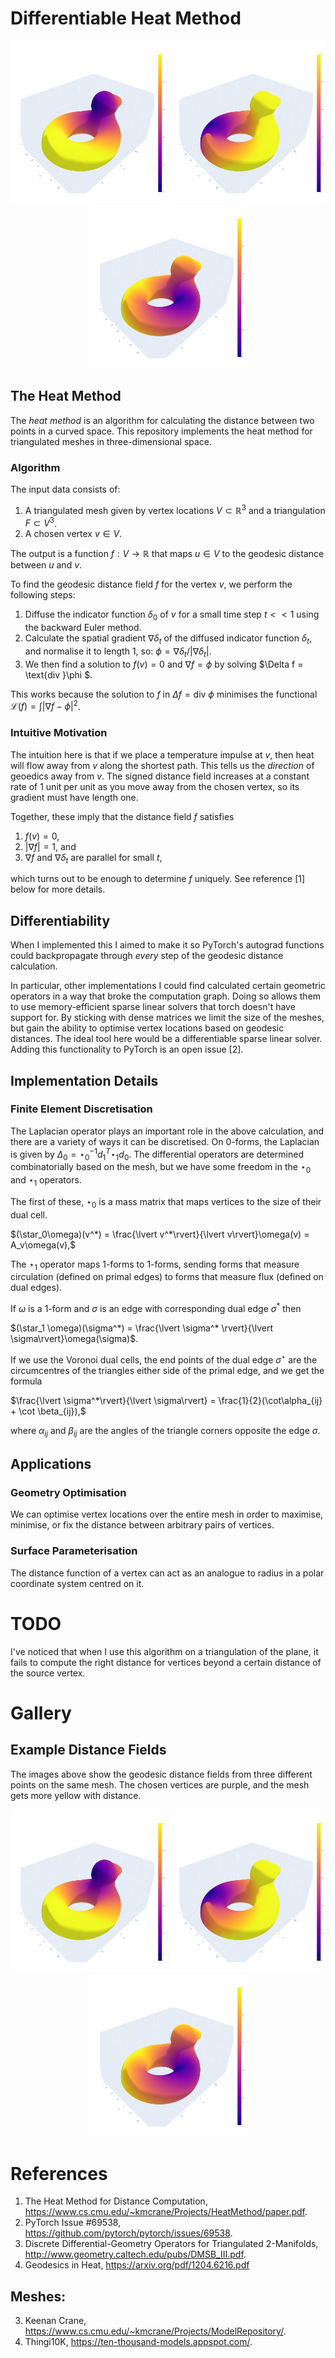 # Differentiable Heat Method
<p align="center">
  <img src="gallery/example0.png?raw=true" width="250">
  <img src="gallery/example1.png?raw=true" width="250">
  <img src="gallery/example2.png?raw=true" width="250">
</p>

## The Heat Method
The *heat method* is an algorithm for calculating the distance between two points in a curved space. This repository implements the heat method for triangulated meshes in three-dimensional space.

### Algorithm
The input data consists of:
1. A triangulated mesh given by vertex locations $V\subset\mathbb{R}^{3}$ and a triangulation $F\subset V^{3}$.
2. A chosen vertex $v\in V$.

The output is a function $f:V\to\mathbb{R}$ that maps $u\in V$ to the geodesic distance between $u$ and $v$.

To find the geodesic distance field $f$ for the vertex $v$, we perform the following steps:
1. Diffuse the indicator function $\delta_0$ of $v$ for a small time step $t << 1$ using the backward Euler method.
2. Calculate the spatial gradient $\nabla \delta_t$ of the diffused indicator function $\delta_t$, and normalise it to length $1$, so: $\phi = \nabla \delta_t / \lvert \nabla \delta_t \rvert$.
3. We then find a solution to $f(v) = 0$ and $\nabla f = \phi$ by solving $\Delta f = \text{div }\phi $. 

This works because the solution to $f$ in $\Delta f = \text{div } \phi$ minimises the functional $\mathcal{L}(f) = \int \lvert \nabla f - \phi \rvert^2$.


### Intuitive Motivation
The intuition here is that if we place a temperature impulse at $v$, then heat will flow away from $v$ along the shortest path. This tells us the _direction_ of geoedics away from $v$. The signed distance field increases at a constant rate of $1$ unit per unit as you move away from the chosen vertex, so its gradient must have length one. 

Together, these imply that the distance field $f$ satisfies
1. $f(v)=0$,
2. $\lvert \nabla f \rvert = 1$, and
3. $\nabla f$ and $\nabla \delta_t$ are parallel for small $t$,

which turns out to be enough to determine $f$ uniquely. See reference [1] below for more details.

## Differentiability
When I implemented this I aimed to make it so PyTorch's autograd functions could backpropagate through _every_ step of the geodesic distance calculation. 

In particular, other implementations I could find calculated certain geometric operators in a way that broke the computation graph. Doing so allows them to use memory-efficient sparse linear solvers that torch doesn't have support for. By sticking with dense matrices we limit the size of the meshes, but gain the ability to optimise vertex locations based on geodesic distances. The ideal tool here would be a differentiable sparse linear solver. Adding this functionality to PyTorch is an open issue [2].

## Implementation Details

### Finite Element Discretisation
The Laplacian operator plays an important role in the above calculation, and there are a variety of ways it can be discretised. On $0$-forms, the Laplacian is given by $\Delta_0=\star_0^{-1}d^T_{1}\star_1d_0$. The differential operators are determined combinatorially based on the mesh, but we have some freedom in the $\star_0$ and $\star_1$ operators.

The first of these, $\star_0$ is a mass matrix that maps vertices to the size of their dual cell. 

$(\star_0\omega)(v^*) = \frac{\lvert v^*\rvert}{\lvert v\rvert}\omega(v) = A_v\omega(v),$

<!-- where $\lvert v \rvert = 1$ by convention, and $\lvert v^*\rvert$ is the area of its dual cell. We use mixed Voronoi-barycentric areas as described by [3] in the references below. -->

The $\star_1$ operator maps $1$-forms to $1$-forms, sending forms that measure circulation (defined on primal edges) to forms that measure flux (defined on dual edges). 
<!-- We can define $\star_1$ by its operation on $1$-forms.  -->

If $\omega$ is a $1$-form and $\sigma$ is an edge with corresponding dual edge $\sigma^*$ then

$(\star_1 \omega)(\sigma^*) = \frac{\lvert \sigma^* \rvert}{\lvert \sigma\rvert}\omega(\sigma)$.

If we use the Voronoi dual cells, the end points of the dual edge $\sigma^\star$ are the circumcentres of the triangles either side of the primal edge, and we get the formula

$\frac{\lvert \sigma^*\rvert}{\lvert \sigma\rvert} = \frac{1}{2}(\cot\alpha_{ij} + \cot \beta_{ij}),$

where $\alpha_{ij}$ and $\beta_{ij}$ are the angles of the triangle corners opposite the edge $\sigma$.


## Applications
### Geometry Optimisation
We can optimise vertex locations over the entire mesh in order to maximise, minimise, or fix the distance between arbitrary pairs of vertices.

### Surface Parameterisation
The distance function of a vertex can act as an analogue to radius in a polar coordinate system centred on it.

# TODO

I've noticed that when I use this algorithm on a triangulation of the plane, it fails to compute the right distance for vertices beyond a certain distance of the source vertex.

# Gallery
## Example Distance Fields
The images above show the geodesic distance fields from three different points on the same mesh. The chosen vertices are purple, and the mesh gets more yellow with distance.
<p align="center">
  <img src="gallery/example0.png?raw=true" width="250">
  <img src="gallery/example1.png?raw=true" width="250">
  <img src="gallery/example2.png?raw=true" width="250">
</p>

# References
1. The Heat Method for
Distance Computation, https://www.cs.cmu.edu/~kmcrane/Projects/HeatMethod/paper.pdf.
2. PyTorch Issue #69538, https://github.com/pytorch/pytorch/issues/69538.
3. Discrete Differential-Geometry Operators
for Triangulated 2-Manifolds, http://www.geometry.caltech.edu/pubs/DMSB_III.pdf.
4. Geodesics in Heat, https://arxiv.org/pdf/1204.6216.pdf

## Meshes:
3. Keenan Crane, https://www.cs.cmu.edu/~kmcrane/Projects/ModelRepository/.
4. Thingi10K, https://ten-thousand-models.appspot.com/.